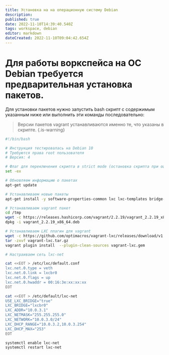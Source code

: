 ```yaml
---
title: Установка на на операционную систему Debian
description: 
published: true
date: 2022-11-10T14:39:40.540Z
tags: workspace, debian
editor: markdown
dateCreated: 2022-11-10T09:04:42.654Z
---
```


# Для работы воркспейса на ОС Debian требуется предварительная установка пакетов.

Для установки пакетов нужно запустить bash скрипт с содержимым указанным ниже или выполнить эти команды последовательно:

> Версии пакетов vagrant устанавливаются именно те, что указаны в скрипте.
{.is-warning}
```bash
#!/bin/bash

# Инструкция тестировалась на Debian 10
# Требуются права root пользователя
# Версия: 4

# Флаг для переключения скрипта в strict mode (остановка скрипта при ошибках)
set -ex

# Обновляем информацию о пакетах
apt-get update

# Устанавливаем новые пакеты
apt-get install -y software-properties-common lxc lxc-templates bridge-utils redir tar zip unzip curl wget

# Устанавливаем vagrant пакет
cd /tmp
wget -c https://releases.hashicorp.com/vagrant/2.2.19/vagrant_2.2.19_x86_64.deb
dpkg -i vagrant_2.2.19_x86_64.deb

# Устанавливаем LXC плагин для vagrant
wget -c https://github.com/optimacros/vagrant-lxc/releases/download/v1.4.5/vagrant-lxc.tar.gz
tar -zxvf vagrant-lxc.tar.gz
vagrant plugin install  --plugin-clean-sources vagrant-lxc.gem

# Настраиваем сеть lxc-net

cat <<EOT > /etc/lxc/default.conf
lxc.net.0.type = veth
lxc.net.0.link = lxcbr0
lxc.net.0.flags = up
lxc.net.0.hwaddr = 00:16:3e:xx:xx:xx
EOT

cat <<EOT > /etc/default/lxc-net
USE_LXC_BRIDGE="true"
LXC_BRIDGE="lxcbr0"
LXC_ADDR="10.0.3.1"
LXC_NETMASK="255.255.255.0"
LXC_NETWORK="10.0.3.0/24"
LXC_DHCP_RANGE="10.0.3.2,10.0.3.254"
LXC_DHCP_MAX="253"
EOT

systemctl enable lxc-net
systemctl restart lxc-net
```